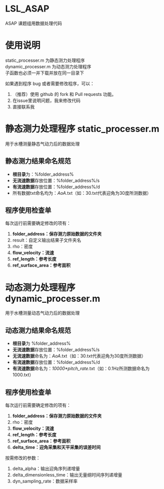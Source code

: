 # LSL_ASAP
ASAP 课题组用数据处理代码

# 使用说明
static_processer.m 为静态测力处理程序  
dynamic_processer.m 为动态测力处理程序  
子函数也必须一并下载并放在同一目录下  

如果遇到程序 bug 或者需要修改程序，可以：  
1. （推荐）使用 github 的 fork 和 Pull requests 功能。
2. 在issue里说明问题，我来修改代码
3. 直接联系我

# 静态测力处理程序 static_processer.m
用于水槽测量静态气动力后的数据处理
## 静态测力结果命名规范
- **根目录**为：%folder_address%  
- **无流速数据**存放位置：%folder_address%/s  
- **有流速数据**存放位置：%folder_address%/d  
- 所有数据txt命名均为：_AoA_.txt（如：30.txt代表迎角为30度所测数据）
## 程序使用检查单
每次运行前需要确定修改的项有：  
1. **folder_address：保存测力原始数据的文件夹**  
2. result：自定义输出结果子文件夹名  
3. rho：密度  
4. **flow_velocity：流速**  
5. **ref_length：参考长度**  
6. **ref_surface_area：参考面积**  
# 动态测力处理程序 dynamic_processer.m
用于水槽测量动态气动力后的数据处理
## 动态测力结果命名规范
- **根目录**为 %folder_address%  
- **无流速数据**存放位置：%folder_address%/s  
- **无流速数据**命名为：_AoA_.txt（如：30.txt代表迎角为30度所测数据）  
- **有流速数据**存放位置：%folder_address%/d  
- **有流速数据**命名为：_10000*pitch_rate_.txt（如：0.1Hz所测数据命名为1000.txt）  
## 程序使用检查单
每次运行前需要确定修改的项有：  
1. **folder_address：保存测力原始数据的文件夹**  
2. rho：密度  
3. **flow_velocity：流速**  
4. **ref_length：参考长度**  
5. **ref_surface_area：参考面积**  
6. **delta_time：迎角采集和天平采集的误差时间**  

按需修改的参数：  
1. delta_alpha：输出迎角序列递增量
2. delta_dimensionless_time：输出无量纲时间序列递增量
3. dyn_sampling_rate：数据采样率